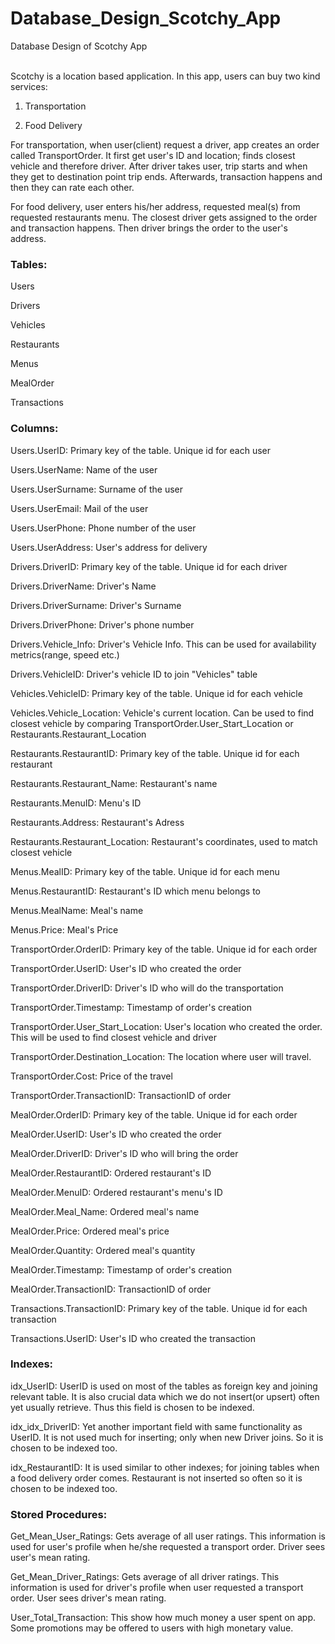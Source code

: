 # Database_Design_Scotchy_App
Database Design of Scotchy App

</br>
Scotchy is a location based application. In this app, users can buy two kind services:

1) Transportation

2) Food Delivery

For transportation, when user(client) request a driver, app creates an order called TransportOrder. It first get user's ID and location; finds closest vehicle and therefore driver. After driver takes user, trip starts and when they get to destination point trip ends. Afterwards, transaction happens and then they can rate each other.

For food delivery, user enters his/her address, requested meal(s) from requested restaurants menu. The closest driver gets assigned to the order and transaction happens. Then driver brings the order to the user's address.

### **Tables**:

Users

Drivers

Vehicles

Restaurants

Menus

MealOrder

Transactions

### Columns:

Users.UserID: Primary key of the table. Unique id for each user

Users.UserName: Name of the user

Users.UserSurname: Surname of the user

Users.UserEmail: Mail of the user

Users.UserPhone: Phone number of the user

Users.UserAddress: User's address for delivery

Drivers.DriverID: Primary key of the table. Unique id for each driver

Drivers.DriverName: Driver's Name

Drivers.DriverSurname: Driver's Surname

Drivers.DriverPhone: Driver's phone number

Drivers.Vehicle_Info: Driver's Vehicle Info. This can be used for availability metrics(range, speed etc.)

Drivers.VehicleID: Driver's vehicle ID to join "Vehicles" table

Vehicles.VehicleID: Primary key of the table. Unique id for each vehicle

Vehicles.Vehicle_Location: Vehicle's current location. Can be used to find closest vehicle by comparing TransportOrder.User_Start_Location or Restaurants.Restaurant_Location

Restaurants.RestaurantID: Primary key of the table. Unique id for each restaurant

Restaurants.Restaurant_Name: Restaurant's name

Restaurants.MenuID: Menu's ID

Restaurants.Address: Restaurant's Adress

Restaurants.Restaurant_Location: Restaurant's coordinates, used to match closest vehicle

Menus.MealID: Primary key of the table. Unique id for each menu

Menus.RestaurantID: Restaurant's ID which menu belongs to

Menus.MealName: Meal's name

Menus.Price: Meal's Price

TransportOrder.OrderID: Primary key of the table. Unique id for each order

TransportOrder.UserID: User's ID who created the order

TransportOrder.DriverID: Driver's ID who will do the transportation

TransportOrder.Timestamp: Timestamp of order's creation

TransportOrder.User_Start_Location: User's location who created the order. This will be used to find closest vehicle and driver

TransportOrder.Destination_Location: The location where user will travel.

TransportOrder.Cost: Price of the travel

TransportOrder.TransactionID: TransactionID of order

 MealOrder.OrderID: Primary key of the table. Unique id for each order

MealOrder.UserID: User's ID who created the order

MealOrder.DriverID: Driver's ID who will bring the order

MealOrder.RestaurantID: Ordered restaurant's ID

MealOrder.MenuID: Ordered restaurant's menu's ID

MealOrder.Meal_Name: Ordered meal's name

MealOrder.Price: Ordered meal's price

MealOrder.Quantity: Ordered meal's quantity

MealOrder.Timestamp: Timestamp of order's creation

MealOrder.TransactionID: TransactionID of order

Transactions.TransactionID: Primary key of the table. Unique id for each transaction

Transactions.UserID: User's ID who created the transaction

### Indexes:

idx_UserID: UserID is used on most of the tables as foreign key and joining relevant table. It is also crucial data which we do not insert(or upsert) often yet usually retrieve. Thus this field is chosen to be indexed.

idx_idx_DriverID: Yet another important field with same functionality as UserID. It is not used much for inserting; only when new Driver joins. So it is chosen to be indexed too.

idx_RestaurantID: It is used similar to other indexes; for joining tables when a food delivery order comes. Restaurant is not inserted so often so it is chosen to be indexed too.

### Stored Procedures:

Get_Mean_User_Ratings: Gets average of all user ratings. This information is used for user's profile when he/she requested a transport order. Driver sees user's mean rating.

Get_Mean_Driver_Ratings: Gets average of all driver ratings. This information is used for driver's profile when user requested a transport order. User sees driver's mean rating. 

User_Total_Transaction: This show how much money a user spent on app. Some promotions may be offered to users with high monetary value.
